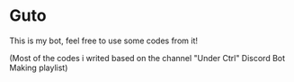 # Guto
This is my bot, feel free to use some codes from it!

(Most of the codes i writed based on the channel "Under Ctrl" Discord Bot Making playlist)

